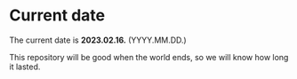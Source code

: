 # Current date

The current date is **2023.02.16.** (YYYY.MM.DD.)

This repository will be good when the world ends, so we will know how long it lasted.